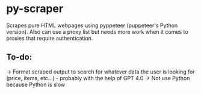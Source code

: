 # py-scraper
Scrapes pure HTML webpages using pyppeteer (puppeteer's Python version). Also can use a proxy list but needs more work when it comes to proxies that require authentication.

## To-do:
  → Format scraped output to search for whatever data the user is looking for (price, items, etc...) - probably with the help of GPT 4.0
  → Not use Python because Python is slow
